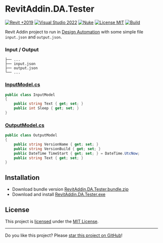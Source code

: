 ﻿# RevitAddin.DA.Tester

[![Revit +2019](https://img.shields.io/badge/Revit-2019+-blue.svg)](../..)
[![Visual Studio 2022](https://img.shields.io/badge/Visual%20Studio-2022-blue)](../..)
[![Nuke](https://img.shields.io/badge/Nuke-Build-blue)](https://nuke.build/)
[![License MIT](https://img.shields.io/badge/License-MIT-blue.svg)](LICENSE)
[![Build](../../actions/workflows/Build.yml/badge.svg)](../../actions)

Revit Addin project to run in [Design Automation](https://aps.autodesk.com/design-automation-cover-page) with some simple file `input.json` and `output.json`.

### Input / Output
```
├── ...
├── input.json
├── output.json
└── ...
```

### [InputModel.cs](RevitAddin.DA.Tester/Models/InputModel.cs)
```C#
public class InputModel
{
    public string Text { get; set; }
    public int Sleep { get; set; }
}
```

### [OutputModel.cs](RevitAddin.DA.Tester/Models/OutputModel.cs)
```C#
public class OutputModel
{
    public string VersionName { get; set; }
    public string VersionBuild { get; set; }
    public DateTime TimeStart { get; set; } = DateTime.UtcNow;
    public string Text { get; set; }
}
```

## Installation

* Download bundle version [RevitAddin.DA.Tester.bundle.zip](../../releases/latest/download/RevitAddin.DA.Tester.bundle.zip)
* Download and install [RevitAddin.DA.Tester.exe](../../releases/latest/download/RevitAddin.DA.Tester.zip)

## License

This project is [licensed](LICENSE) under the [MIT License](https://en.wikipedia.org/wiki/MIT_License).

---

Do you like this project? Please [star this project on GitHub](../../stargazers)!
